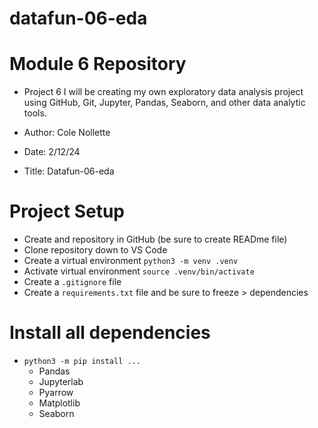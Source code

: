 # datafun-06-eda

# Module 6 Repository
- Project 6 I will be creating my own exploratory data analysis project using GitHub, Git, Jupyter, Pandas, Seaborn, and other data analytic tools.

- Author: Cole Nollette

- Date: 2/12/24

- Title: Datafun-06-eda

# Project Setup
- Create and repository in GitHub (be sure to create READme file)
- Clone repository down to VS Code 
- Create a virtual environment ``python3 -m venv .venv``
- Activate virtual environment ``source .venv/bin/activate``
- Create a ``.gitignore`` file
- Create a ``requirements.txt`` file and be sure to freeze > dependencies

# Install all dependencies
- ``python3 -m pip install ...``
    - Pandas
    - Jupyterlab
    - Pyarrow
    - Matplotlib
    - Seaborn